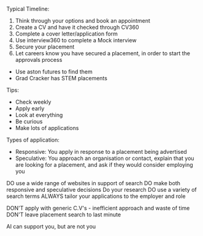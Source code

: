 Typical Timeline:
1) Think through your options and book an appointment
2) Create a CV and have it checked through CV360
3) Complete a cover letter/application form
4) Use interview360 to complete a Mock interview
5) Secure your placement
6) Let careers know you have secured a placement, in order to start the approvals process


- Use aston futures to find them
- Grad Cracker has STEM placements


Tips:
- Check weekly
- Apply early
- Look at everything
- Be curious
- Make lots of applications


Types of application:
- Responsive: You apply in response to a placement being advertised
- Speculative: You approach an organisation or contact, explain that you are looking for a placement, and ask if they would consider employing you


DO use a wide range of websites in support of search
DO make both responsive and speculative decisions
Do your research
DO use a variety of search terms
ALWAYS tailor your applications to the employer and role

DON'T apply with generic C.V's - inefficient approach and waste of time
DON'T leave placement search to last minute

AI can support you, but are not you